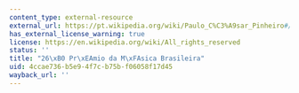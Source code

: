 ```yaml
---
content_type: external-resource
external_url: https://pt.wikipedia.org/wiki/Paulo_C%C3%A9sar_Pinheiro#/media/File:26_Pr%C3%AAmio_da_M%C3%BAsica_Brasileira_(18082039053).jpg
has_external_license_warning: true
license: https://en.wikipedia.org/wiki/All_rights_reserved
status: ''
title: "26\xB0 Pr\xEAmio da M\xFAsica Brasileira"
uid: 4ccae736-b5e9-4f7c-b75b-f06058f17d45
wayback_url: ''
---
```

